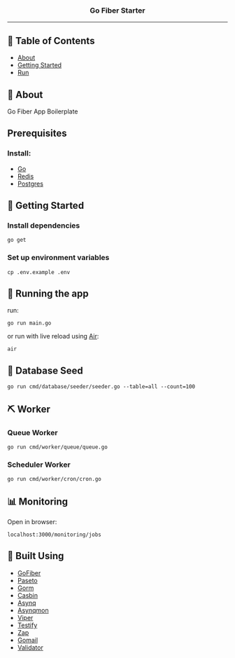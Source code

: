 <h3 align="center">Go Fiber Starter</h3>

---

## 📝 Table of Contents

- [About](#about)
- [Getting Started](#getting_started)
- [Run](#run)

## 🧐 About <a name = "about"></a>

Go Fiber App Boilerplate

## Prerequisites

### Install:

- [Go](https://go.dev/)
- [Redis](https://redis.io/)
- [Postgres](https://www.postgresql.org/)

## 🏁 Getting Started <a name = "getting_started"></a>

### Install dependencies

```
go get
```

### Set up environment variables

```
cp .env.example .env
```

## 🔧 Running the app <a name = "run"></a>

run:

```
go run main.go
```

or run with live reload using [Air](https://github.com/air-verse/air):

```
air
```

## 🌱 Database Seed

```
go run cmd/database/seeder/seeder.go --table=all --count=100
```

## ⛏️ Worker

### Queue Worker

```
go run cmd/worker/queue/queue.go
```

### Scheduler Worker

```
go run cmd/worker/cron/cron.go
```

## 📊 Monitoring

Open in browser:

```
localhost:3000/monitoring/jobs
```

## 🍃 Built Using <a name = "built_using"></a>

- [GoFiber](https://gofiber.io/)
- [Paseto](https://paseto.io/)
- [Gorm](https://gorm.io/)
- [Casbin](https://casbin.org/)
- [Asynq](https://github.com/hibiken/asynq)
- [Asynqmon](https://github.com/hibiken/asynqmon)
- [Viper](https://github.com/spf13/viper)
- [Testify](https://github.com/stretchr/testify)
- [Zap](https://github.com/uber-go/zap)
- [Gomail](https://github.com/go-gomail/gomail)
- [Validator](https://github.com/go-playground/validator)
